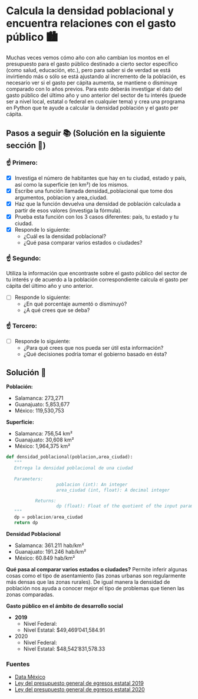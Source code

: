 # Calcula la densidad poblacional y encuentra relaciones con el gasto público 🏙️

Muchas veces vemos cómo año con año cambian los montos en el presupuesto para el gasto público destinado a cierto sector específico (como salud, educación, etc.), pero para saber si de verdad se está invirtiendo más o sólo se está ajustando al incremento de la población, es necesario ver si el gasto per cápita aumenta, se mantiene o disminuye comparado con lo años previos. Para esto deberás investigar el dato del gasto público del último año y uno anterior del sector de tu interés (puede ser a nivel local, estatal o federal en cualquier tema) y crea una programa en Python que te ayude a calcular la densidad población y el gasto per cápita.

## Pasos a seguir 📚 (Solución en la siguiente sección :bookmark_tabs:)

### ☝️ Primero:
- [x] Investiga el número de habitantes que hay en tu ciudad, estado y país, así como la superficie (en km²) de los mismos.
- [x] Escribe una función llamada densidad_poblacional que tome dos argumentos, poblacion y area_ciudad.
- [x] Haz que la función devuelva una densidad de población calculada a partir de esos valores (investiga la fórmula).
- [x] Prueba esta función con los 3 casos diferentes: país, tu estado y tu ciudad.
- [x] Responde lo siguiente:
  * ¿Cuál es la densidad poblacional?
  * ¿Qué pasa comparar varios estados o ciudades?
  
### ☝️ Segundo:

Utiliza la información que encontraste sobre el gasto público del sector de tu interés y de acuerdo a la población correspondiente calcula el gasto per cápita del último año y uno anterior.

* [ ] Responde lo siguiente:
  * ¿En qué porcentaje aumentó o disminuyó?
  * ¿A qué crees que se deba?
  
### ☝️ Tercero:
* [ ] Responde lo siguiente:
  * ¿Para qué crees que nos pueda ser útil esta información?
  * ¿Qué decisiones podría tomar el gobierno basado en ésta?
  
## Solución :floppy_disk:

 **Población:**
 * Salamanca: 273,271 
 * Guanajuato: 5,853,677
 * México: 119,530,753

 **Superficie:**
 * Salamanca: 756,54 km²
 * Guanajuato: 30,608 km²
 * México: 1,964,375 km²
 
 ```python
def densidad_poblacional(poblacion,area_ciudad):
    """
    Entrega la densidad poblacional de una ciudad
    
    Parameters:
                    poblacion (int): An integer
                    area_ciudad (int, float): A decimal integer

            Returns:
                    dp (float): Float of the quotient of the input parameters.
    """
    dp = poblacion/area_ciudad
    return dp
```

 **Densidad Poblacional**
 * Salamanca: 361.211 hab/km²
 * Guanajuato: 191.246 hab/km²
 * México: 60.849 hab/km²
 
 **Qué pasa al comparar varios estados o ciudades?**
 Permite inferir algunas cosas como el tipo de asentamiento (las zonas urbanas son regularmente más densas que las zonas rurales). De igual manera la densidad de población nos ayuda a conocer mejor el tipo de problemas que tienen las zonas comparadas.
 
 **Gasto público en el ámbito de desarrollo social**
* **2019**
  * Nivel Federal: 
  * Nivel Estatal: $49,469’041,584.91
* 2020
  * Nivel Federal: 
  * Nivel Estatal: $48,542’831,578.33
 
 
 ### Fuentes 
 * [Data México](https://datamexico.org/)
 * [Ley del presupuesto general de egresos estatal 2019](https://finanzas.guanajuato.gob.mx/c_legislacion/doc/leyes_estatales/Ley_del_Presupuesto_General_de_Egresos_2019.pdf)
 * [Ley del presupuesto general de egresos estatal 2020](https://finanzas.guanajuato.gob.mx/c_legislacion/doc/leyes_estatales/ley_de_pge_del_estado_de_guanajuato_p_el_ejerc2020.pdf)
